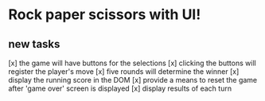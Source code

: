 # Rock paper scissors with UI!

## new tasks
[x] the game will have buttons for the selections
[x] clicking the buttons will register the player's move
[x] five rounds will determine the winner
[x] display the running score in the DOM
[x] provide a means to reset the game after 'game over' screen is displayed
[x] display results of each turn